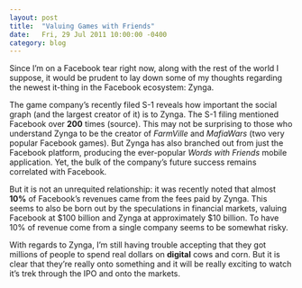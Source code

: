 ```yaml
---
layout: post
title:  "Valuing Games with Friends"
date:   Fri, 29 Jul 2011 10:00:00 -0400
category: blog
---
```


Since I’m on a Facebook tear right now, along with the rest of the world I
suppose, it would be prudent to lay down some of my thoughts regarding the
newest it-thing in the Facebook ecosystem: Zynga.

The game company’s recently filed S-1 reveals how important the social graph
(and the largest creator of it) is to Zynga. The S-1 filing mentioned Facebook
over **200** times (source). This may not be surprising to those who
understand Zynga to be the creator of _FarmVille_ and _MafiaWars_ (two very
popular Facebook games). But Zynga has also branched out from just the
Facebook platform, producing the ever-popular _Words with Friends_ mobile
application. Yet, the bulk of the company’s future success remains correlated
with Facebook.

But it is not an unrequited relationship: it was recently noted that almost
**10%** of Facebook’s revenues came from the fees paid by Zynga. This seems to
also be born out by the speculations in financial markets, valuing Facebook at
$100 billion and Zynga at approximately $10 billion. To have 10% of revenue
come from a single company seems to be somewhat risky.

With regards to Zynga, I’m still having trouble accepting that they got
millions of people to spend real dollars on **digital** cows and corn. But it
is clear that they’re really onto something and it will be really exciting to
watch it’s trek through the IPO and onto the markets.
